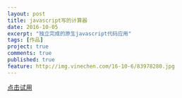 ```yaml
---
layout: post
title: javascript写的计算器
date: 2016-10-05
excerpt: "独立完成的原生javascript代码应用"
tags: [作品]
project: true
comments: true
published: true
feature: http://img.vinechen.com/16-10-6/83978280.jpg
---
```


[点击试用](http://vinechen.com/calculator)
